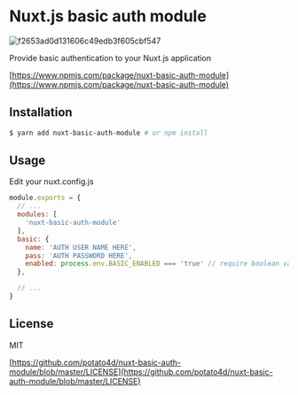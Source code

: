# Nuxt.js basic auth module

![f2653ad0d131606c49edb3f605cbf547](https://user-images.githubusercontent.com/6993514/46481007-5af6b000-c82d-11e8-99b7-4cae88c22796.gif)

Provide basic authentication to your Nuxt.js application

[https://www.npmjs.com/package/nuxt-basic-auth-module](https://www.npmjs.com/package/nuxt-basic-auth-module)

## Installation

```bash
$ yarn add nuxt-basic-auth-module # or npm install
```

## Usage

Edit your nuxt.config.js

```js
module.exports = {
  // ...
  modules: [
    'nuxt-basic-auth-module'
  ],
  basic: {
    name: 'AUTH USER NAME HERE',
    pass: 'AUTH PASSWORD HERE',
    enabled: process.env.BASIC_ENABLED === 'true' // require boolean value(nullable)
  },

  // ...
}
```

## License

MIT

[https://github.com/potato4d/nuxt-basic-auth-module/blob/master/LICENSE](https://github.com/potato4d/nuxt-basic-auth-module/blob/master/LICENSE)
